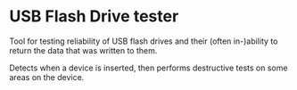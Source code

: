 # USB Flash Drive tester
Tool for testing reliability of USB flash drives and their (often in-)ability to return the data that was written to them.

Detects when a device is inserted, then performs destructive tests on some areas on the device.
